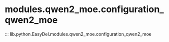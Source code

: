 # modules.qwen2_moe.configuration_qwen2_moe
::: lib.python.EasyDel.modules.qwen2_moe.configuration_qwen2_moe